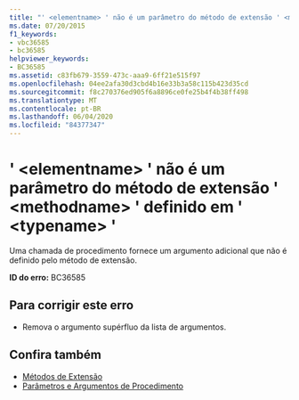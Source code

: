 ```yaml
---
title: "' <elementname> ' não é um parâmetro do método de extensão ' <methodname> ' definido em ' <typename> '"
ms.date: 07/20/2015
f1_keywords:
- vbc36585
- bc36585
helpviewer_keywords:
- BC36585
ms.assetid: c83fb679-3559-473c-aaa9-6ff21e515f97
ms.openlocfilehash: 04ee2afa30d3cbd4b16e33b3a58c115b423d35cd
ms.sourcegitcommit: f8c270376ed905f6a8896ce0fe25b4f4b38ff498
ms.translationtype: MT
ms.contentlocale: pt-BR
ms.lasthandoff: 06/04/2020
ms.locfileid: "84377347"
---
```

# <a name="elementname-is-not-a-parameter-of-extension-method-methodname-defined-in-typename"></a>' \<elementname> ' não é um parâmetro do método de extensão ' \<methodname> ' definido em ' \<typename> '
Uma chamada de procedimento fornece um argumento adicional que não é definido pelo método de extensão.  
  
 **ID do erro:** BC36585  
  
## <a name="to-correct-this-error"></a>Para corrigir este erro  
  
- Remova o argumento supérfluo da lista de argumentos.  
  
## <a name="see-also"></a>Confira também

- [Métodos de Extensão](../programming-guide/language-features/procedures/extension-methods.md)
- [Parâmetros e Argumentos de Procedimento](../programming-guide/language-features/procedures/procedure-parameters-and-arguments.md)
